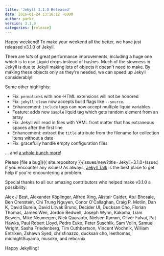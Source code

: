 ```yaml
---
title: 'Jekyll 3.1.0 Released'
date: 2016-01-24 13:16:12 -0800
author: parkr
version: 3.1.0
categories: [release]
---
```


Happy weekend! To make your weekend all the better, we have just released
v3.1.0 of Jekyll.

There are _lots_ of great performance improvements, including a huge one
which is to use Liquid drops instead of hashes. Much of the slowness in
Jekyll is due to Jekyll making lots of objects it doesn't need to make.
By making these objects only as they're needed, we can speed up Jekyll
considerably!

Some other highlights:

* Fix: `permalink`s with non-HTML extensions will not be honored
* Fix: `jekyll clean` now accepts build flags like `--source`.
* Enhancement: `include` tags can now accept multiple liquid variables
* Feature: adds new `sample` liquid tag which gets random element from an array
* Fix: Jekyll will read in files with YAML front matter that has extraneous
spaces after the first line
* Enhancement: extract the `title` attribute from the filename for
collection items without a date
* Fix: gracefully handle empty configuration files

... and [a whole bunch more](/docs/history/#v3-1-0)!

Please [file a bug]({{ site.repository }}/issues/new?title=Jekyll+3.1.0+Issue:)
if you encounter any issues! As always, [Jekyll Talk](https://talk.jekyllrb.com)
is the best place to get help if you're encountering a problem.

Special thanks to all our amazing contributors who helped make v3.1.0 a
possibility:

Alex J Best, Alexander Köplinger, Alfred Xing, Alistair Calder, Atul
Bhosale, Ben Orenstein, Chi Trung Nguyen, Conor O'Callaghan, Craig P.
Motlin, Dan K, David Burela, David Litvak Bruno, Decider UI, Ducksan Cho,
Florian Thomas, James Wen, Jordon Bedwell, Joseph Wynn, Kakoma, Liam
Bowers, Mike Neumegen, Nick Quaranto, Nielsen Ramon, Olivér Falvai, Pat
Hawks, Paul Robert Lloyd, Pedro Euko, Peter Suschlik, Sam Volin, Samuel
Wright, Sasha Friedenberg, Tim Cuthbertson, Vincent Wochnik, William
Entriken, Zshawn Syed, chrisfinazzo, ducksan cho, leethomas,
midnightSuyama, musoke, and rebornix

Happy Jekylling!
